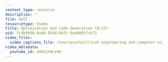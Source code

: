 ```yaml
---
content_type: resource
description: ''
file: null
resourcetype: Video
title: Optimization and Code Generation (8:23)
uid: fc4b9999-6a40-954d-bb7c-6ae8091fcb71
video_files:
  video_captions_file: /courses/electrical-engineering-and-computer-science/6-004-computation-structures-spring-2017/c11/c11s2/c11s2v5/optimization-and-code-generation-8-23-/e8eEyYmLx98.vtt
video_metadata:
  youtube_id: e8eEyYmLx98
---
```

